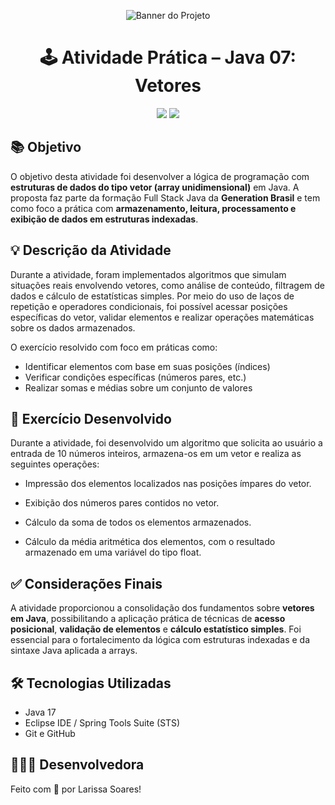 <p align="center">
  <img src="https://github.com/user-attachments/assets/64d3f6ef-503c-44eb-9f5d-5062fae30c75" alt="Banner do Projeto">
</p>

<h1 align="center">🕹️ Atividade Prática – Java 07: Vetores</h1>

<p align="center">
  <img src="https://img.shields.io/badge/status-concluído-brightgreen?style=for-the-badge" />
  <img src="https://img.shields.io/badge/Java-17-blueviolet?style=for-the-badge&logo=java&logoColor=white" />
</p>

##

## 📚 Objetivo

O objetivo desta atividade foi desenvolver a lógica de programação com **estruturas de dados do tipo vetor (array unidimensional)** em Java. A proposta faz parte da formação Full Stack Java da **Generation Brasil** e tem como foco a prática com **armazenamento, leitura, processamento e exibição de dados em estruturas indexadas**.

##

## 💡 Descrição da Atividade

Durante a atividade, foram implementados algoritmos que simulam situações reais envolvendo vetores, como análise de conteúdo, filtragem de dados e cálculo de estatísticas simples. Por meio do uso de laços de repetição e operadores condicionais, foi possível acessar posições específicas do vetor, validar elementos e realizar operações matemáticas sobre os dados armazenados.

O exercício resolvido com foco em práticas como:

- Identificar elementos com base em suas posições (índices)
- Verificar condições específicas (números pares, etc.)
- Realizar somas e médias sobre um conjunto de valores

##

## 🧪 Exercício Desenvolvido

Durante a atividade, foi desenvolvido um algoritmo que solicita ao usuário a entrada de 10 números inteiros, armazena-os em um vetor e realiza as seguintes operações:

- Impressão dos elementos localizados nas posições ímpares do vetor.

- Exibição dos números pares contidos no vetor.

- Cálculo da soma de todos os elementos armazenados.

- Cálculo da média aritmética dos elementos, com o resultado armazenado em uma variável do tipo float.

##

## ✅ Considerações Finais

A atividade proporcionou a consolidação dos fundamentos sobre **vetores em Java**, possibilitando a aplicação prática de técnicas de **acesso posicional**, **validação de elementos** e **cálculo estatístico simples**. Foi essencial para o fortalecimento da lógica com estruturas indexadas e da sintaxe Java aplicada a arrays.

##

## 🛠️ Tecnologias Utilizadas

- Java 17  
- Eclipse IDE / Spring Tools Suite (STS)  
- Git e GitHub

##

## 👩🏻‍💻 Desenvolvedora

Feito com 💜 por Larissa Soares!
